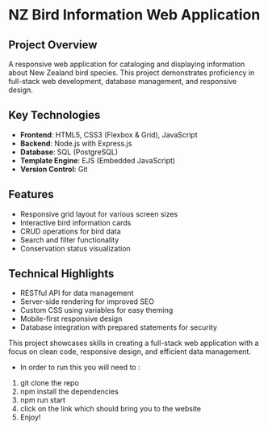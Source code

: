 # NZ Bird Information Web Application

## Project Overview
A responsive web application for cataloging and displaying information about New Zealand bird species. This project demonstrates proficiency in full-stack web development, database management, and responsive design.

## Key Technologies
- **Frontend**: HTML5, CSS3 (Flexbox & Grid), JavaScript
- **Backend**: Node.js with Express.js
- **Database**: SQL (PostgreSQL)
- **Template Engine**: EJS (Embedded JavaScript)
- **Version Control**: Git

## Features
- Responsive grid layout for various screen sizes
- Interactive bird information cards
- CRUD operations for bird data
- Search and filter functionality
- Conservation status visualization

## Technical Highlights
- RESTful API for data management
- Server-side rendering for improved SEO
- Custom CSS using variables for easy theming
- Mobile-first responsive design
- Database integration with prepared statements for security

This project showcases skills in creating a full-stack web application with a focus on clean code, responsive design, and efficient data management.

- In order to run this you will need to :
1. git clone the repo
2. npm install the dependencies
3. npm run start
4. click on the link which should bring you to the website
5. Enjoy!

